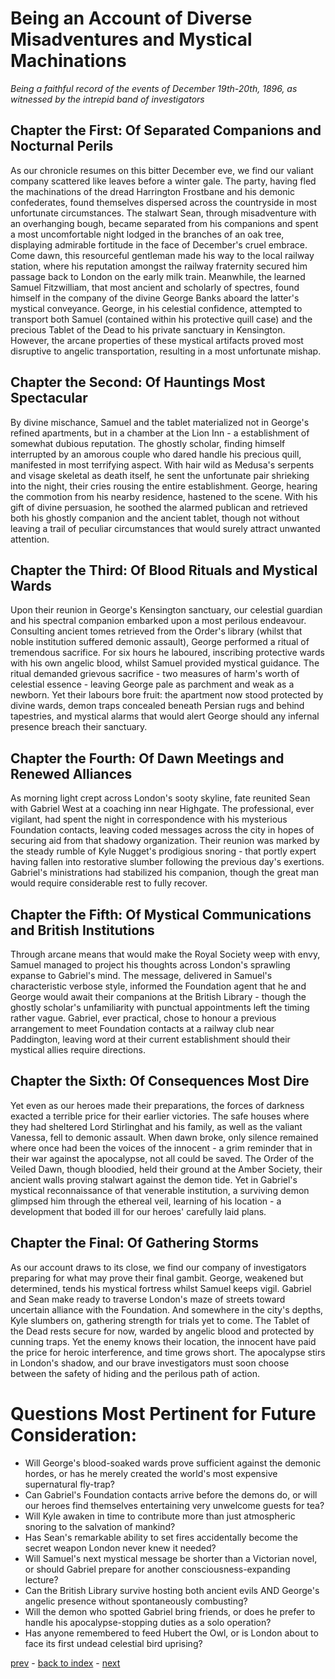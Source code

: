 # Being an Account of Diverse Misadventures and Mystical Machinations

*Being a faithful record of the events of December 19th-20th, 1896, as witnessed by the intrepid band of investigators*

## Chapter the First: Of Separated Companions and Nocturnal Perils
As our chronicle resumes on this bitter December eve, we find our valiant company scattered like leaves before a winter gale. The party, having fled the machinations of the dread Harrington Frostbane and his demonic confederates, found themselves dispersed across the countryside in most unfortunate circumstances.
The stalwart Sean, through misadventure with an overhanging bough, became separated from his companions and spent a most uncomfortable night lodged in the branches of an oak tree, displaying admirable fortitude in the face of December's cruel embrace. Come dawn, this resourceful gentleman made his way to the local railway station, where his reputation amongst the railway fraternity secured him passage back to London on the early milk train.
Meanwhile, the learned Samuel Fitzwilliam, that most ancient and scholarly of spectres, found himself in the company of the divine George Banks aboard the latter's mystical conveyance. George, in his celestial confidence, attempted to transport both Samuel (contained within his protective quill case) and the precious Tablet of the Dead to his private sanctuary in Kensington. However, the arcane properties of these mystical artifacts proved most disruptive to angelic transportation, resulting in a most unfortunate mishap.
## Chapter the Second: Of Hauntings Most Spectacular
By divine mischance, Samuel and the tablet materialized not in George's refined apartments, but in a chamber at the Lion Inn - a establishment of somewhat dubious reputation. The ghostly scholar, finding himself interrupted by an amorous couple who dared handle his precious quill, manifested in most terrifying aspect. With hair wild as Medusa's serpents and visage skeletal as death itself, he sent the unfortunate pair shrieking into the night, their cries rousing the entire establishment.
George, hearing the commotion from his nearby residence, hastened to the scene. With his gift of divine persuasion, he soothed the alarmed publican and retrieved both his ghostly companion and the ancient tablet, though not without leaving a trail of peculiar circumstances that would surely attract unwanted attention.
## Chapter the Third: Of Blood Rituals and Mystical Wards
Upon their reunion in George's Kensington sanctuary, our celestial guardian and his spectral companion embarked upon a most perilous endeavour. Consulting ancient tomes retrieved from the Order's library (whilst that noble institution suffered demonic assault), George performed a ritual of tremendous sacrifice. For six hours he laboured, inscribing protective wards with his own angelic blood, whilst Samuel provided mystical guidance.
The ritual demanded grievous sacrifice - two measures of harm's worth of celestial essence - leaving George pale as parchment and weak as a newborn. Yet their labours bore fruit: the apartment now stood protected by divine wards, demon traps concealed beneath Persian rugs and behind tapestries, and mystical alarms that would alert George should any infernal presence breach their sanctuary.
## Chapter the Fourth: Of Dawn Meetings and Renewed Alliances
As morning light crept across London's sooty skyline, fate reunited Sean with Gabriel West at a coaching inn near Highgate. The professional, ever vigilant, had spent the night in correspondence with his mysterious Foundation contacts, leaving coded messages across the city in hopes of securing aid from that shadowy organization.
Their reunion was marked by the steady rumble of Kyle Nugget's prodigious snoring - that portly expert having fallen into restorative slumber following the previous day's exertions. Gabriel's ministrations had stabilized his companion, though the great man would require considerable rest to fully recover.
## Chapter the Fifth: Of Mystical Communications and British Institutions
Through arcane means that would make the Royal Society weep with envy, Samuel managed to project his thoughts across London's sprawling expanse to Gabriel's mind. The message, delivered in Samuel's characteristic verbose style, informed the Foundation agent that he and George would await their companions at the British Library - though the ghostly scholar's unfamiliarity with punctual appointments left the timing rather vague.
Gabriel, ever practical, chose to honour a previous arrangement to meet Foundation contacts at a railway club near Paddington, leaving word at their current establishment should their mystical allies require directions.
## Chapter the Sixth: Of Consequences Most Dire
Yet even as our heroes made their preparations, the forces of darkness exacted a terrible price for their earlier victories. The safe houses where they had sheltered Lord Stirlinghat and his family, as well as the valiant Vanessa, fell to demonic assault. When dawn broke, only silence remained where once had been the voices of the innocent - a grim reminder that in their war against the apocalypse, not all could be saved.
The Order of the Veiled Dawn, though bloodied, held their ground at the Amber Society, their ancient walls proving stalwart against the demon tide. Yet in Gabriel's mystical reconnaissance of that venerable institution, a surviving demon glimpsed him through the ethereal veil, learning of his location - a development that boded ill for our heroes' carefully laid plans.
## Chapter the Final: Of Gathering Storms
As our account draws to its close, we find our company of investigators preparing for what may prove their final gambit. George, weakened but determined, tends his mystical fortress whilst Samuel keeps vigil. Gabriel and Sean make ready to traverse London's maze of streets toward uncertain alliance with the Foundation. And somewhere in the city's depths, Kyle slumbers on, gathering strength for trials yet to come.
The Tablet of the Dead rests secure for now, warded by angelic blood and protected by cunning traps. Yet the enemy knows their location, the innocent have paid the price for heroic interference, and time grows short. The apocalypse stirs in London's shadow, and our brave investigators must soon choose between the safety of hiding and the perilous path of action.


# Questions Most Pertinent for Future Consideration:
* Will George's blood-soaked wards prove sufficient against the demonic hordes, or has he merely created the world's most expensive supernatural fly-trap?
* Can Gabriel's Foundation contacts arrive before the demons do, or will our heroes find themselves entertaining very unwelcome guests for tea?
* Will Kyle awaken in time to contribute more than just atmospheric snoring to the salvation of mankind?
* Has Sean's remarkable ability to set fires accidentally become the secret weapon London never knew it needed?
* Will Samuel's next mystical message be shorter than a Victorian novel, or should Gabriel prepare for another consciousness-expanding lecture?
* Can the British Library survive hosting both ancient evils AND George's angelic presence without spontaneously combusting?
* Will the demon who spotted Gabriel bring friends, or does he prefer to handle his apocalypse-stopping duties as a solo operation?
* Has anyone remembered to feed Hubert the Owl, or is London about to face its first undead celestial bird uprising?

[prev](part-026) - [back to index](index) - [next](part-028)